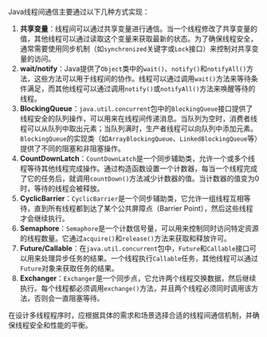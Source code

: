 Java线程间通信主要通过以下几种方式实现：

1. **共享变量**：线程间可以通过共享变量进行通信。当一个线程修改了共享变量的值，其他线程可以通过读取这个变量来获取最新的状态。为了确保线程安全，通常需要使用同步机制（如`synchronized`关键字或`Lock`接口）来控制对共享变量的访问。
2. **wait/notify**：Java提供了`Object`类中的`wait()`、`notify()`和`notifyAll()`方法，这些方法可以用于线程间的协作。线程可以通过调用`wait()`方法来等待条件满足，而其他线程可以通过调用`notify()`或`notifyAll()`方法来唤醒等待的线程。
3. **BlockingQueue**：`java.util.concurrent`包中的`BlockingQueue`接口提供了线程安全的队列操作，可以用来在线程间传递消息。当队列为空时，消费者线程可以从队列中取出元素；当队列满时，生产者线程可以向队列中添加元素。`BlockingQueue`的实现类（如`ArrayBlockingQueue`、`LinkedBlockingQueue`等）提供了不同的阻塞和非阻塞操作。
4. **CountDownLatch**：`CountDownLatch`是一个同步辅助类，允许一个或多个线程等待其他线程完成操作。通过构造函数设置一个计数器，每当一个线程完成了它的任务后，就调用`countDown()`方法减少计数器的值。当计数器的值变为0时，等待的线程会被释放。
5. **CyclicBarrier**：`CyclicBarrier`是一个同步辅助类，它允许一组线程互相等待，直到所有线程都到达了某个公共屏障点（Barrier Point），然后这些线程才会继续执行。
6. **Semaphore**：`Semaphore`是一个计数信号量，可以用来控制同时访问特定资源的线程数量。它通过`acquire()`和`release()`方法来获取和释放许可。
7. **Future/Callable**：在`java.util.concurrent`包中，`Future`和`Callable`接口可以用来处理异步任务的结果。一个线程执行`Callable`任务，其他线程可以通过`Future`对象来获取任务的结果。
8. **Exchanger**：`Exchanger`是一个同步点，它允许两个线程交换数据，然后继续执行。每个线程都必须调用`exchange()`方法，并且两个线程必须同时调用该方法，否则会一直阻塞等待。

在设计多线程程序时，应根据具体的需求和场景选择合适的线程间通信机制，并确保线程安全和性能的平衡。
